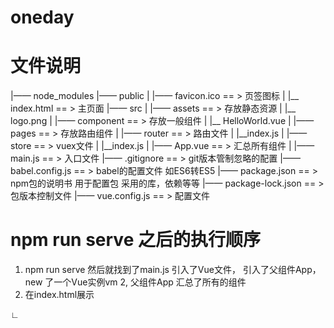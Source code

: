 # oneday

# 文件说明
|—— node_modules
|—— public
|   |—— favicon.ico   == >  页签图标
|   |__ index.html   == >  主页面
|—— src
|   |—— assets   == >  存放静态资源
|       |__ logo.png
|   |—— component   == >  存放一般组件
|       |__ HelloWorld.vue
|   |—— pages     == >    存放路由组件
|   |—— router    == >    路由文件
|       |__index.js
|   |—— store     == >    vuex文件
|       |__index.js
|   |—— App.vue   == >    汇总所有组件
|   |—— main.js   == >    入口文件
|—— .gitignore    == >  git版本管制忽略的配置
|—— babel.config.js   == >  babel的配置文件 如ES6转ES5
|—— package.json  == > npm包的说明书 用于配置包 采用的库，依赖等等
|—— package-lock.json  == > 包版本控制文件
|—— vue.config.js  == > 配置文件

# npm run serve 之后的执行顺序
1. npm run serve 然后就找到了main.js  引入了Vue文件， 引入了父组件App， new 了一个Vue实例vm
2, 父组件App 汇总了所有的组件
3. 在index.html展示






∟


